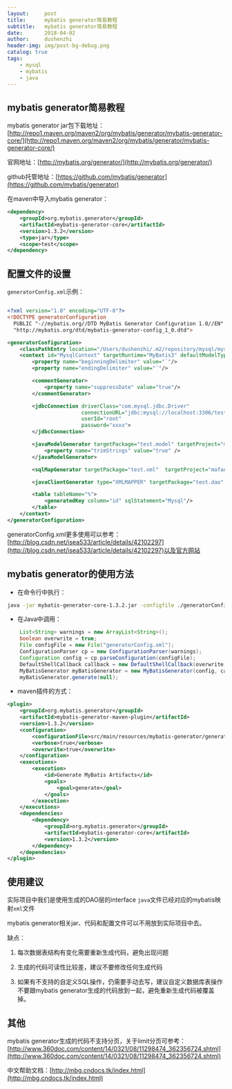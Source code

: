 ```yaml
---
layout:     post
title:      mybatis generator简易教程
subtitle:   mybatis generator简易教程
date:       2018-04-02
author:     dushenzhi
header-img: img/post-bg-debug.png
catalog: true
tags:
    - mysql
    - mybatis
    - java
---
```

## mybatis generator简易教程
mybatis generator jar包下载地址：
[http://repo1.maven.org/maven2/org/mybatis/generator/mybatis-generator-core/](http://repo1.maven.org/maven2/org/mybatis/generator/mybatis-generator-core/)

官网地址：[http://mybatis.org/generator/](http://mybatis.org/generator/)

github托管地址：[https://github.com/mybatis/generator](https://github.com/mybatis/generator)

在maven中导入mybatis generator：

```xml
<dependency>    
	<groupId>org.mybatis.generator</groupId>
	<artifactId>mybatis-generator-core</artifactId>	
	<version>1.3.2</version>
	<type>jar</type>
	<scope>test</scope>
</dependency>
```

## 配置文件的设置

`generatorConfig.xml`示例：
```xml

<?xml version="1.0" encoding="UTF-8"?>
<!DOCTYPE generatorConfiguration
  PUBLIC "-//mybatis.org//DTD MyBatis Generator Configuration 1.0//EN"
  "http://mybatis.org/dtd/mybatis-generator-config_1_0.dtd">

<generatorConfiguration>
    <classPathEntry location="/Users/dushenzhi/.m2/repository/mysql/mysql-connector-java/5.1.32/mysql-connector-java-5.1.32.jar"/>
    <context id="MysqlContext" targetRuntime="MyBatis3" defaultModelType="flat">
        <property name="beginningDelimiter" value="`"/>
        <property name="endingDelimiter" value="`"/>

        <commentGenerator>
            <property name="suppressDate" value="true"/>
        </commentGenerator>

        <jdbcConnection driverClass="com.mysql.jdbc.Driver"
                        connectionURL="jdbc:mysql://localhost:3306/test"
                        userId="root"
                        password="xxxx">
        </jdbcConnection>

        <javaModelGenerator targetPackage="test.model" targetProject="mofang/impl/src/test/java">
            <property name="trimStrings" value="true" />
        </javaModelGenerator>

        <sqlMapGenerator targetPackage="test.xml"  targetProject="mofang/impl/src/test/resources"/>

        <javaClientGenerator type="XMLMAPPER" targetPackage="test.dao"  targetProject="mofang/impl/src/test/java"/>

        <table tableName="%">
            <generatedKey column="id" sqlStatement="Mysql"/>
        </table>
    </context>
</generatorConfiguration>
```
generatorConfig.xml更多使用可以参考：[http://blog.csdn.net/isea533/article/details/42102297](http://blog.csdn.net/isea533/article/details/42102297)以及官方网站

## mybatis generator的使用方法

* 在命令行中执行：
```bash
java -jar mybatis-generator-core-1.3.2.jar -configfile ./generatorConfig.xml -overwrite
```

* 在Java中调用：

```java
    List<String> warnings = new ArrayList<String>();
    boolean overwrite = true;
    File configFile = new File("generatorConfig.xml");
    ConfigurationParser cp = new ConfigurationParser(warnings);
    Configuration config = cp.parseConfiguration(configFile);
    DefaultShellCallback callback = new DefaultShellCallback(overwrite);
    MyBatisGenerator myBatisGenerator = new MyBatisGenerator(config, callback, warnings);
    myBatisGenerator.generate(null);
```

* maven插件的方式：

```xml
<plugin>
    <groupId>org.mybatis.generator</groupId>
    <artifactId>mybatis-generator-maven-plugin</artifactId>
    <version>1.3.2</version>
    <configuration>
        <configurationFile>src/main/resources/mybatis-generator/generatorConfig.xml</configurationFile>
        <verbose>true</verbose>
        <overwrite>true</overwrite>
    </configuration>
    <executions>
        <execution>
            <id>Generate MyBatis Artifacts</id>
            <goals>
                <goal>generate</goal>
            </goals>
        </execution>
    </executions>
    <dependencies>
        <dependency>
            <groupId>org.mybatis.generator</groupId>
            <artifactId>mybatis-generator-core</artifactId>
            <version>1.3.2</version>
        </dependency>
    </dependencies>
</plugin>
```



## 使用建议

实际项目中我们是使用生成的DAO层的interface `java`文件已经对应的mybatis映射`xml`文件

mybatis generator相关jar、代码和配置文件可以不用放到实际项目中去。

缺点：

1. 每次数据表结构有变化需要重新生成代码，避免出现问题

2. 生成的代码可读性比较差，建议不要修改任何生成代码
3. 如果有不支持的自定义SQL操作，仍需要手动去写，建议自定义数据库表操作不要跟mybatis generator生成的代码放到一起，避免重新生成代码被覆盖掉。



## 其他

mybatis generator生成的代码不支持分页，关于limit分页可参考：[http://www.360doc.com/content/14/0321/08/11298474_362356724.shtml](http://www.360doc.com/content/14/0321/08/11298474_362356724.shtml)

中文帮助文档：[http://mbg.cndocs.tk/index.html](http://mbg.cndocs.tk/index.html)
